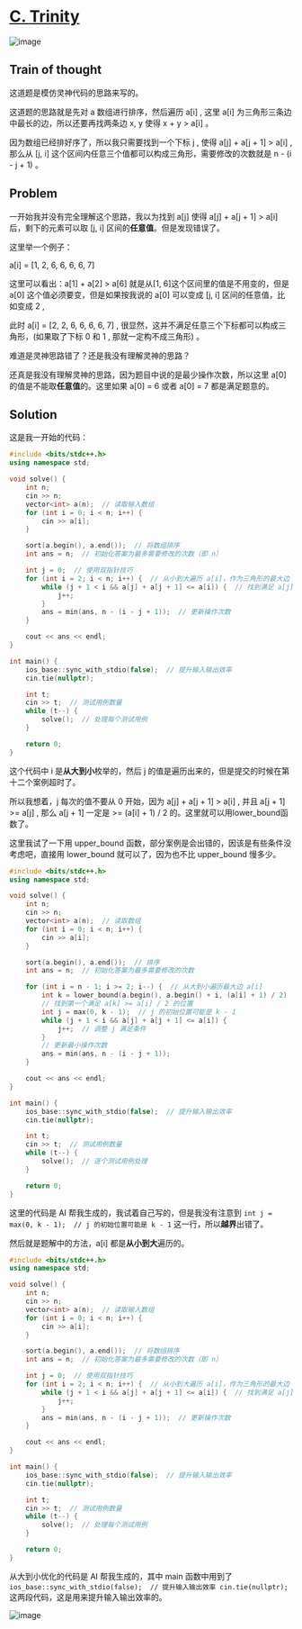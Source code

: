 # [C. Trinity](https://codeforces.com/contest/2032/problem/C)

![image](https://github.com/user-attachments/assets/2e32978a-2f73-4f05-a69d-8a3e66040b10)

## Train of thought

这道题是模仿灵神代码的思路来写的。

这道题的思路就是先对 a 数组进行排序，然后遍历 a[i] , 这里 a[i] 为三角形三条边中最长的边，所以还要再找两条边 x, y 使得 x + y > a[i] 。

因为数组已经排好序了，所以我只需要找到一个下标 j , 使得 a[j] + a[j + 1] > a[i] , 那么从 [j, i] 这个区间内任意三个值都可以构成三角形，需要修改的次数就是 n - (i - j + 1) 。

## Problem

一开始我并没有完全理解这个思路，我以为找到 a[j] 使得 a[j] + a[j + 1] > a[i] 后，剩下的元素可以取 [j, i] 区间的**任意值**。但是发现错误了。

这里举一个例子： 

a[i] = [1, 2, 6, 6, 6, 6, 7]

这里可以看出：a[1] + a[2] > a[6] 就是从[1, 6]这个区间里的值是不用变的，但是 a[0] 这个值必须要变，但是如果按我说的 a[0] 可以变成 [j, i] 区间的任意值，比如变成 2 ,

此时 a[i] = [2, 2, 6, 6, 6, 6, 7] , 很显然，这并不满足任意三个下标都可以构成三角形，(如果取了下标 0 和 1 , 那就一定构不成三角形) 。

难道是灵神思路错了？还是我没有理解灵神的思路？

还真是我没有理解灵神的思路，因为题目中说的是最少操作次数，所以这里 a[0] 的值是不能取**任意值**的。这里如果 a[0] = 6 或者 a[0] = 7 都是满足题意的。

## Solution

这是我一开始的代码：
```cpp
#include <bits/stdc++.h>
using namespace std;

void solve() {
    int n;
    cin >> n;
    vector<int> a(n);  // 读取输入数组
    for (int i = 0; i < n; i++) {
        cin >> a[i];
    }

    sort(a.begin(), a.end());  // 将数组排序
    int ans = n;  // 初始化答案为最多需要修改的次数（即 n）

    int j = 0;  // 使用双指针技巧
    for (int i = 2; i < n; i++) {  // 从小到大遍历 a[i]，作为三角形的最大边
        while (j + 1 < i && a[j] + a[j + 1] <= a[i]) {  // 找到满足 a[j] + a[j+1] > a[i] 的区间
            j++;
        }
        ans = min(ans, n - (i - j + 1));  // 更新操作次数
    }

    cout << ans << endl;
}

int main() {
    ios_base::sync_with_stdio(false);  // 提升输入输出效率
    cin.tie(nullptr);

    int t;
    cin >> t;  // 测试用例数量
    while (t--) {
        solve();  // 处理每个测试用例
    }

    return 0;
}
```
这个代码中 i 是**从大到小**枚举的，然后 j 的值是遍历出来的，但是提交的时候在第十二个案例超时了。

所以我想着，j 每次的值不要从 0 开始，因为 a[j] + a[j + 1] > a[i] , 并且 a[j + 1] >= a[j] , 那么 a[j + 1] 一定是 >= (a[i] + 1) / 2 的。这里就可以用lower_bound函数了。

这里我试了一下用 upper_bound 函数，部分案例是会出错的，因该是有些条件没考虑吧，直接用 lower_bound 就可以了，因为也不比 upper_bound 慢多少。
```cpp
#include <bits/stdc++.h>
using namespace std;

void solve() {
    int n;
    cin >> n;
    vector<int> a(n);  // 读取数组
    for (int i = 0; i < n; i++) {
        cin >> a[i];
    }

    sort(a.begin(), a.end());  // 排序
    int ans = n;  // 初始化答案为最多需要修改的次数

    for (int i = n - 1; i >= 2; i--) {  // 从大到小遍历最大边 a[i]
        int k = lower_bound(a.begin(), a.begin() + i, (a[i] + 1) / 2) - a.begin(); 
        // 找到第一个满足 a[k] >= a[i] / 2 的位置
        int j = max(0, k - 1);  // j 的初始位置可能是 k - 1
        while (j + 1 < i && a[j] + a[j + 1] <= a[i]) {
            j++;  // 调整 j 满足条件
        }
        // 更新最小操作次数
        ans = min(ans, n - (i - j + 1));
    }

    cout << ans << endl;
}

int main() {
    ios_base::sync_with_stdio(false);  // 提升输入输出效率
    cin.tie(nullptr);

    int t;
    cin >> t;  // 测试用例数量
    while (t--) {
        solve();  // 逐个测试用例处理
    }

    return 0;
}
```
这里的代码是 AI 帮我生成的，我试着自己写的，但是我没有注意到 ` int j = max(0, k - 1);  // j 的初始位置可能是 k - 1 ` 这一行，所以**越界**出错了。

然后就是题解中的方法，a[i] 都是**从小到大**遍历的。
```cpp
#include <bits/stdc++.h>
using namespace std;

void solve() {
    int n;
    cin >> n;
    vector<int> a(n);  // 读取输入数组
    for (int i = 0; i < n; i++) {
        cin >> a[i];
    }

    sort(a.begin(), a.end());  // 将数组排序
    int ans = n;  // 初始化答案为最多需要修改的次数（即 n）

    int j = 0;  // 使用双指针技巧
    for (int i = 2; i < n; i++) {  // 从小到大遍历 a[i]，作为三角形的最大边
        while (j + 1 < i && a[j] + a[j + 1] <= a[i]) {  // 找到满足 a[j] + a[j+1] > a[i] 的区间
            j++;
        }
        ans = min(ans, n - (i - j + 1));  // 更新操作次数
    }

    cout << ans << endl;
}

int main() {
    ios_base::sync_with_stdio(false);  // 提升输入输出效率
    cin.tie(nullptr);

    int t;
    cin >> t;  // 测试用例数量
    while (t--) {
        solve();  // 处理每个测试用例
    }

    return 0;
}
```
从大到小优化的代码是 AI 帮我生成的，其中 main 函数中用到了 ` ios_base::sync_with_stdio(false);  // 提升输入输出效率 cin.tie(nullptr); ` 这两段代码，这是用来提升输入输出效率的。

![image](https://github.com/user-attachments/assets/2554b85f-2f8a-4950-a9a8-1e038dd290a7)
